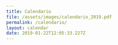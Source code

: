 ```yaml
---
title: Calendario
file: /assets/images/calendario_2019.pdf
permalink: /calendario/
layout: calendar
date: 2019-01-22T12:05:33.227Z
---
```


